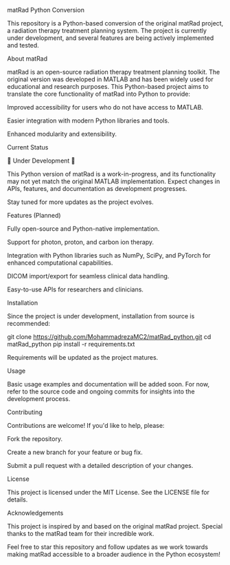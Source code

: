 matRad Python Conversion



This repository is a Python-based conversion of the original matRad project, a radiation therapy treatment planning system. The project is currently under development, and several features are being actively implemented and tested.

About matRad

matRad is an open-source radiation therapy treatment planning toolkit. The original version was developed in MATLAB and has been widely used for educational and research purposes. This Python-based project aims to translate the core functionality of matRad into Python to provide:

Improved accessibility for users who do not have access to MATLAB.

Easier integration with modern Python libraries and tools.

Enhanced modularity and extensibility.

Current Status

🚧 Under Development 🚧

This Python version of matRad is a work-in-progress, and its functionality may not yet match the original MATLAB implementation. Expect changes in APIs, features, and documentation as development progresses.

Stay tuned for more updates as the project evolves.

Features (Planned)

Fully open-source and Python-native implementation.

Support for photon, proton, and carbon ion therapy.

Integration with Python libraries such as NumPy, SciPy, and PyTorch for enhanced computational capabilities.

DICOM import/export for seamless clinical data handling.

Easy-to-use APIs for researchers and clinicians.

Installation

Since the project is under development, installation from source is recommended:

git clone https://github.com/MohammadrezaMC2/matRad_python.git
cd matRad_python
pip install -r requirements.txt

Requirements will be updated as the project matures.

Usage

Basic usage examples and documentation will be added soon. For now, refer to the source code and ongoing commits for insights into the development process.

Contributing

Contributions are welcome! If you'd like to help, please:

Fork the repository.

Create a new branch for your feature or bug fix.

Submit a pull request with a detailed description of your changes.

License

This project is licensed under the MIT License. See the LICENSE file for details.

Acknowledgements

This project is inspired by and based on the original matRad project. Special thanks to the matRad team for their incredible work.

Feel free to star this repository and follow updates as we work towards making matRad accessible to a broader audience in the Python ecosystem!

